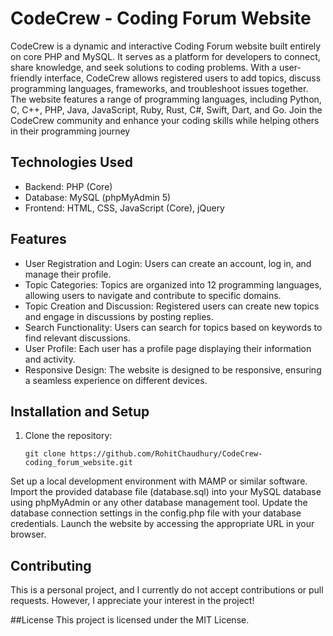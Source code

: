 # CodeCrew - Coding Forum Website
CodeCrew is a dynamic and interactive Coding Forum website built entirely on core PHP and MySQL. It serves as a platform for developers to connect, share knowledge, and seek solutions to coding problems. With a user-friendly interface, CodeCrew allows registered users to add topics, discuss programming languages, frameworks, and troubleshoot issues together. The website features a range of programming languages, including Python, C, C++, PHP, Java, JavaScript, Ruby, Rust, C#, Swift, Dart, and Go. Join the CodeCrew community and enhance your coding skills while helping others in their programming journey


## Technologies Used
- Backend: PHP (Core)
- Database: MySQL (phpMyAdmin 5)
- Frontend: HTML, CSS, JavaScript (Core), jQuery


## Features
- User Registration and Login: Users can create an account, log in, and manage their profile.
- Topic Categories: Topics are organized into 12 programming languages, allowing users to navigate and contribute to specific domains.
- Topic Creation and Discussion: Registered users can create new topics and engage in discussions by posting replies.
- Search Functionality: Users can search for topics based on keywords to find relevant discussions.
- User Profile: Each user has a profile page displaying their information and activity.
- Responsive Design: The website is designed to be responsive, ensuring a seamless experience on different devices.


## Installation and Setup
1. Clone the repository:
   ```shell
   git clone https://github.com/RohitChaudhury/CodeCrew-coding_forum_website.git
Set up a local development environment with MAMP or similar software.
Import the provided database file (database.sql) into your MySQL database using phpMyAdmin or any other database management tool.
Update the database connection settings in the config.php file with your database credentials.
Launch the website by accessing the appropriate URL in your browser.


## Contributing
This is a personal project, and I currently do not accept contributions or pull requests. However, I appreciate your interest in the project!


##License
This project is licensed under the MIT License.




